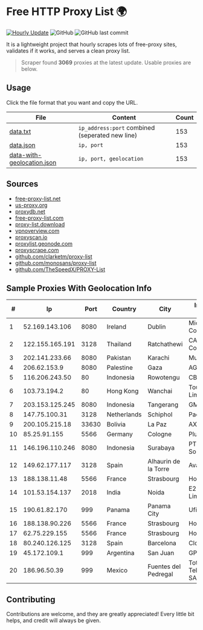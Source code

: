 
# Free HTTP Proxy List 🌍

[![Hourly Update](https://github.com/mertguvencli/http-proxy-list/actions/workflows/main.yml/badge.svg?branch=main)](https://github.com/mertguvencli/http-proxy-list/actions/workflows/main.yml)
![GitHub](https://img.shields.io/github/license/mertguvencli/http-proxy-list)
![GitHub last commit](https://img.shields.io/github/last-commit/mertguvencli/http-proxy-list)

It is a lightweight project that hourly scrapes lots of free-proxy sites, validates if it works, and serves a clean proxy list.


> Scraper found **3069** proxies at the latest update. Usable proxies are below.

## Usage

Click the file format that you want and copy the URL.


|File|Content|Count|
|----|-------|-----|
|[data.txt](https://raw.githubusercontent.com/mertguvencli/http-proxy-list/main/proxy-list/data.txt)|`ip_address:port` combined (seperated new line)|153|
|[data.json](https://raw.githubusercontent.com/mertguvencli/http-proxy-list/main/proxy-list/data.json)|`ip, port`|153|
|[data-with-geolocation.json](https://raw.githubusercontent.com/mertguvencli/http-proxy-list/main/proxy-list/data-with-geolocation.json)|`ip, port, geolocation`|153|

## Sources

* [free-proxy-list.net](https://free-proxy-list.net)
* [us-proxy.org](https://www.us-proxy.org)
* [proxydb.net](http://proxydb.net)
* [free-proxy-list.com](https://free-proxy-list.com/?page=&port=&type%5B%5D=http&type%5B%5D=https&up_time=0&search=Search)
* [proxy-list.download](https://www.proxy-list.download/HTTP)
* [vpnoverview.com](https://vpnoverview.com/privacy/anonymous-browsing/free-proxy-servers)
* [proxyscan.io](https://www.proxyscan.io)
* [proxylist.geonode.com](https://proxylist.geonode.com/api/proxy-list?limit=300&page=1&sort_by=lastChecked&sort_type=desc&protocols=http,https)
* [proxyscrape.com](https://api.proxyscrape.com/v2/?request=displayproxies&protocol=http&timeout=10000&country=all&ssl=all&anonymity=all)
* [github.com/clarketm/proxy-list](https://raw.githubusercontent.com/clarketm/proxy-list/master/proxy-list-raw.txt)
* [github.com/monosans/proxy-list](https://raw.githubusercontent.com/monosans/proxy-list/main/proxies/http.txt)
* [github.com/TheSpeedX/PROXY-List](https://raw.githubusercontent.com/TheSpeedX/PROXY-List/master/http.txt)


## Sample Proxies With Geolocation Info

|#|Ip|Port|Country|City|Internet Service Provider|
|-|--|----|-------|----|-------------------------|
|1|52.169.143.106|8080|Ireland|Dublin|Microsoft Corporation|
|2|122.155.165.191|3128|Thailand|Ratchathewi|CAT Telecom Public Company Limited|
|3|202.141.233.66|8080|Pakistan|Karachi|Multinet Broadband|
|4|206.62.153.9|8080|Palestine|Gaza|AGIS|
|5|116.206.243.50|80|Indonesia|Rowotengu|CBN|
|6|103.73.194.2|80|Hong Kong|Wanchai|TouchPal HK Co., Limited|
|7|203.153.125.245|8080|Indonesia|Tangerang|GMNUSANTARA|
|8|147.75.100.31|3128|Netherlands|Schiphol|Packet Host, Inc.|
|9|200.105.215.18|33630|Bolivia|La Paz|AXS Bolivia S. A.|
|10|85.25.91.155|5566|Germany|Cologne|PlusServer GmbH|
|11|146.196.110.246|8080|Indonesia|Surabaya|PT Maxindo Mitra Solusi|
|12|149.62.177.117|3128|Spain|Alhaurin de la Torre|Avatel Telecom|
|13|188.138.11.48|5566|France|Strasbourg|Host Europe GmbH|
|14|101.53.154.137|2018|India|Noida|E2E Networks Limited|
|15|190.61.82.170|999|Panama|Panama City|Ufinet Panama S.A|
|16|188.138.90.226|5566|France|Strasbourg|Host Europe GmbH|
|17|62.75.229.155|5566|France|Strasbourg|Host Europe GmbH|
|18|80.240.126.125|3128|Spain|Barcelona|Cloudi Nextgen SL|
|19|45.172.109.1|999|Argentina|San Juan|GPS SANJUAN SRL.|
|20|186.96.50.39|999|Mexico|Fuentes del Pedregal|Total Play Telecomunicaciones SA De CV|



## Contributing

Contributions are welcome, and they are greatly appreciated! Every
little bit helps, and credit will always be given.

